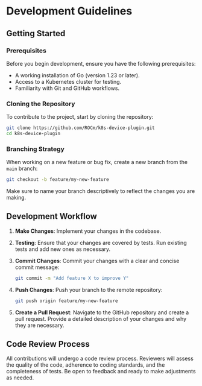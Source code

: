 # Development Guidelines

## Getting Started

### Prerequisites

Before you begin development, ensure you have the following prerequisites:

- A working installation of Go (version 1.23 or later).
- Access to a Kubernetes cluster for testing.
- Familiarity with Git and GitHub workflows.

### Cloning the Repository

To contribute to the project, start by cloning the repository:

```bash
git clone https://github.com/ROCm/k8s-device-plugin.git
cd k8s-device-plugin
```

### Branching Strategy

When working on a new feature or bug fix, create a new branch from the `main` branch:

```bash
git checkout -b feature/my-new-feature
```

Make sure to name your branch descriptively to reflect the changes you are making.

## Development Workflow

1. **Make Changes**: Implement your changes in the codebase.
2. **Testing**: Ensure that your changes are covered by tests. Run existing tests and add new ones as necessary.
3. **Commit Changes**: Commit your changes with a clear and concise commit message:

   ```bash
   git commit -m "Add feature X to improve Y"
   ```

4. **Push Changes**: Push your branch to the remote repository:

   ```bash
   git push origin feature/my-new-feature
   ```

5. **Create a Pull Request**: Navigate to the GitHub repository and create a pull request. Provide a detailed description of your changes and why they are necessary.

## Code Review Process

All contributions will undergo a code review process. Reviewers will assess the quality of the code, adherence to coding standards, and the completeness of tests. Be open to feedback and ready to make adjustments as needed.
